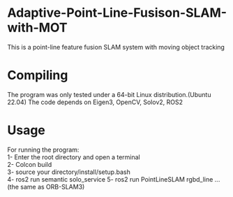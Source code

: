 # Adaptive-Point-Line-Fusison-SLAM-with-MOT
This is a point-line feature fusion SLAM system with moving object tracking
# Compiling
The program was only tested under a 64-bit Linux distribution.(Ubuntu 22.04)
The code depends on Eigen3, OpenCV, Solov2, ROS2
# Usage
For running the program:  
1- Enter the root directory and open a terminal  
2- Colcon build  
3- source your directory/install/setup.bash  
4- ros2 run semantic solo_service
5- ros2 run PointLineSLAM rgbd_line ...(the same as ORB-SLAM3)  
